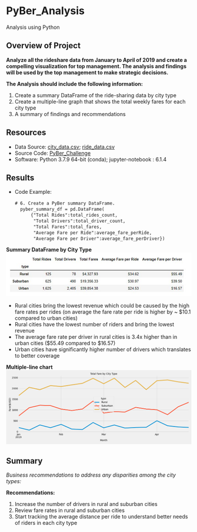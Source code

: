 # PyBer_Analysis
Analysis using Python

## Overview of Project
**Analyze all the rideshare data from January to  April of 2019 and create a compelling visualization for top management. The analysis and findings will be used by the top management to make strategic decisions.**

**The Analysis should include the following information:** 

1. Create a summary DataFrame of the ride-sharing data by city type
2. Create a multiple-line graph that shows the total weekly fares for each city type
3. A summary of findings and recommendations

## Resources
- Data Source: [city_data.csv](Resources/city_data.csv); [ride_data.csv](Resources/ride_data.csv)
- Source Code: [PyBer_Challenge](PyBer_Challenge.ipynb)
- Software: Python 3.7.9 64-bit (conda); jupyter-notebook : 6.1.4

## Results
- Code Example:
   
      # 6. Create a PyBer summary DataFrame. 
        pyber_summary_df = pd.DataFrame(
            {"Total Rides":total_rides_count,
             "Total Drivers":total_driver_count,
             "Total Fares":total_fares,
             "Average Fare per Ride":average_fare_perRide,
             "Average Fare per Driver":average_fare_perDriver})


**Summary DataFrame by City Type**
![Summary_DataFrame_by_City_Type](Analysis/Summary_DataFrame_by_City_Type.jpg)



 - Rural cities bring the lowest revenue which could be caused by the high fare rates per rides (on average the fare rate per ride is higher by ~ $10.1 compared to urban cities)
 - Rural cities have the lowest number of riders and bring the lowest revenue
 - The average fare rate per driver in rural cities is 3.4x higher than in urban cities ($55.49 compared to $16.57)
 - Urban cities have significantly higher number of drivers which translates to better coverage
 
 

**Multiple-line chart**
![Total_Fare_by_City_Type](Analysis/PyBer_fare_summary.png)

## Summary
*Business recommendations to address any disparities among the city types:*

 **Recommendations:**
 1. Increase the number of drivers in rural and suburban cities
 2. Review fare rates in rural and suburban cities
 3. Start tracking the average distance per ride to understand better needs of riders in each city type

  
